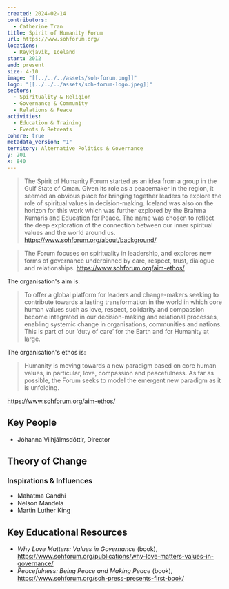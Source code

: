 ```yaml
---
created: 2024-02-14
contributors:
  - Catherine Tran
title: Spirit of Humanity Forum
url: https://www.sohforum.org/
locations:
  - Reykjavik, Iceland
start: 2012
end: present
size: 4-10
image: "[[../../../assets/soh-forum.png]]"
logo: "[[../../../assets/soh-forum-logo.jpeg]]"
sectors:
  - Spirituality & Religion
  - Governance & Community
  - Relations & Peace
activities:
  - Education & Training
  - Events & Retreats
cohere: true
metadata_version: "1"
territory: Alternative Politics & Governance
y: 201
x: 840
---
```

>The Spirit of Humanity Forum started as an idea from a group in the Gulf State of Oman. Given its role as a peacemaker in the region, it seemed an obvious place for bringing together leaders to explore the role of spiritual values in decision-making. Iceland was also on the horizon for this work which was further explored by the Brahma Kumaris and Education for Peace. The name was chosen to reflect the deep exploration of the connection between our inner spiritual values and the world around us.
https://www.sohforum.org/about/background/

>The Forum focuses on spirituality in leadership, and explores new forms of governance underpinned by care, respect, trust, dialogue and relationships.
https://www.sohforum.org/aim-ethos/

The organisation's aim is:

>To offer a global platform for leaders and change-makers seeking to contribute towards a lasting transformation in the world in which core human values such as love, respect, solidarity and compassion become integrated in our decision-making and relational processes, enabling systemic change in organisations, communities and nations. This is part of our ‘duty of care’ for the Earth and for Humanity at large.

The organisation's ethos is:

>Humanity is moving towards a new paradigm based on core human values, in particular, love, compassion and peacefulness. As far as possible, the Forum seeks to model the emergent new paradigm as it is unfolding.

https://www.sohforum.org/aim-ethos/

## Key People

- Jóhanna Vilhjálmsdóttir, Director

## Theory of Change

### Inspirations & Influences

- Mahatma Gandhi
- Nelson Mandela
- Martin Luther King

## Key Educational Resources

- *Why Love Matters: Values in Governance* (book), https://www.sohforum.org/publications/why-love-matters-values-in-governance/
- *Peacefulness: Being Peace and Making Peace* (book), https://www.sohforum.org/soh-press-presents-first-book/












